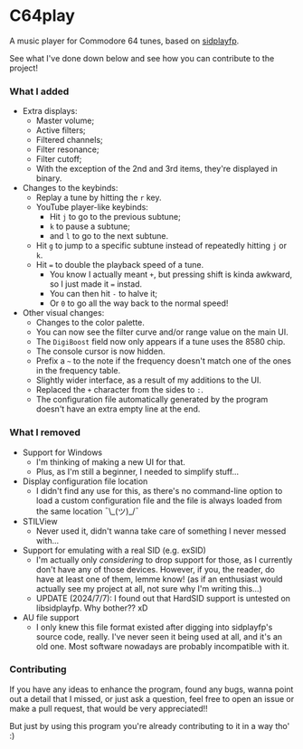 # C64play

A music player for Commodore 64 tunes, based on [sidplayfp](https://github.com/libsidplayfp/sidplayfp).

See what I've done down below and see how you can contribute to the project!

### What I added

- Extra displays:
  - Master volume;
  - Active filters;
  - Filtered channels;
  - Filter resonance;
  - Filter cutoff;
  - With the exception of the 2nd and 3rd items, they're displayed in binary.
- Changes to the keybinds:
  - Replay a tune by hitting the `r` key.
  - YouTube player-like keybinds:
    - Hit `j` to go to the previous subtune;
    - `k` to pause a subtune;
    - and `l` to go to the next subtune.
  - Hit `g` to jump to a specific subtune instead of repeatedly hitting `j` or `k`.
  - Hit `=` to double the playback speed of a tune.
    - You know I actually meant `+`, but pressing shift is kinda awkward,
	  so I just made it `=` instad.
    - You can then hit `-` to halve it;
    - Or `0` to go all the way back to the normal speed!
- Other visual changes:
  - Changes to the color palette.
  - You can now see the filter curve and/or range value on the main UI.
  - The `DigiBoost` field now only appears if a tune uses the 8580 chip.
  - The console cursor is now hidden.
  - Prefix a `~` to the note if the frequency doesn't match one of
    the ones in the frequency table.
  - Slightly wider interface, as a result of my additions to the UI.
  - Replaced the `+` character from the sides to `:`.
  - The configuration file automatically generated by the program doesn't have
    an extra empty line at the end.

### What I removed

- Support for Windows
  - I'm thinking of making a new UI for that.
  - Plus, as I'm still a beginner, I needed to simplify stuff...
- Display configuration file location
  - I didn't find any use for this, as there's no command-line option
    to load a custom configuration file and the file is always loaded
	from the same location ¯\\_(ツ)\_/¯
- STILView
  - Never used it, didn't wanna take care of something I never messed
    with...
- Support for emulating with a real SID (e.g. exSID)
  - I'm actually only *considering* to drop support for those, as I currently
    don't have any of those devices. However, if you, the reader, do have at
	least one of them, lemme know! (as if an enthusiast would actually see
	my project at all, not sure why I'm writing this...)
  - UPDATE (2024/7/7): I found out that HardSID support is untested on
    libsidplayfp. Why bother?? xD
- AU file support
  - I only knew this file format existed after digging into sidplayfp's source
    code, really. I've never seen it being used at all, and it's an old one.
	Most software nowadays are probably incompatible with it.

### Contributing

If you have any ideas to enhance the program, found any bugs, wanna point out
a detail that I missed, or just ask a question, feel free to open an issue or
make a pull request, that would be very appreciated!!

But just by using this program you're already contributing to it in a way tho'
:)
